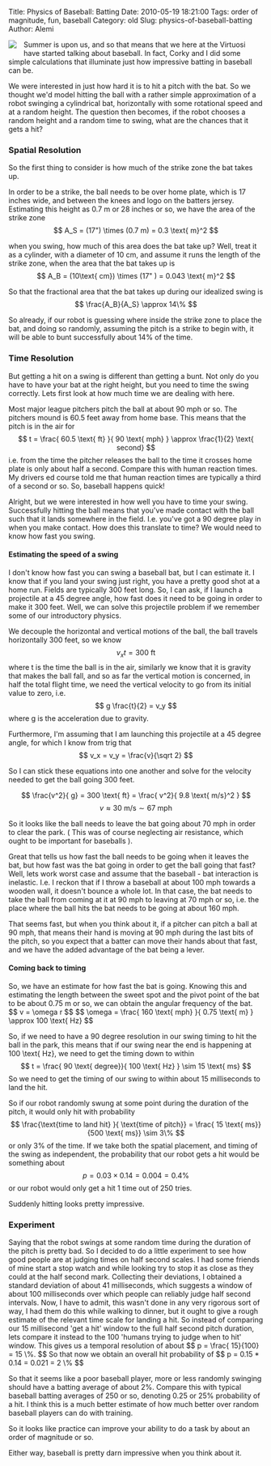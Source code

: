 Title: Physics of Baseball: Batting
Date: 2010-05-19 18:21:00
Tags: order of magnitude, fun, baseball
Category: old
Slug: physics-of-baseball-batting
Author: Alemi


<div class="separator" style="clear: both; text-align: center;"><a href="http://4.bp.blogspot.com/_YOjDhtygcuA/S_RkXXs4DpI/AAAAAAAAAKo/jPSgwpl4qHA/s1600/baseball.jpg" imageanchor="1" style="clear: left; float: left; margin-bottom: 1em; margin-right: 1em;"><img border="0" src="http://4.bp.blogspot.com/_YOjDhtygcuA/S_RkXXs4DpI/AAAAAAAAAKo/jPSgwpl4qHA/s320/baseball.jpg" /></a></div>Summer is upon us, and so that means that we here at the Virtuosi have started talking about baseball. In fact, Corky and I did some simple calculations that illuminate just how impressive batting in baseball can be.

We were interested in just how hard it is to hit a pitch with the bat.  So we thought we'd model hitting the ball with a rather simple approximation of a robot swinging a cylindrical bat, horizontally with some rotational speed and at a random height.  The question then becomes, if the robot chooses a random height and a random time to swing, what are the chances that it gets a hit?

<a name='more'></a>

<h3>Spatial Resolution </h3>So the first thing to consider is how much of the strike zone the bat takes up. 

In order to be a strike, the ball needs to be over home plate, which is 17 inches wide, and between the knees and logo on the batters jersey.  Estimating this height as 0.7 m or 28 inches or so, we have the area of the strike zone
$$ A_S = (17") \times (0.7 m) = 0.3 \text{ m}^2 $$

when you swing, how much of this area does the bat take up?  Well, treat it as a cylinder, with a diameter of 10 cm, and assume it runs the length of the strike zone, when the area that the bat takes up is
$$ A_B = (10\text{ cm}) \times (17" ) = 0.043 \text{ m}^2 $$

So that the fractional area that the bat takes up during our idealized swing is 
$$ \frac{A_B}{A_S} \approx 14\% $$

So already, if our robot is guessing where inside the strike zone to place the bat, and doing so randomly, assuming the pitch is a strike to begin with, it will be able to bunt successfully about 14% of the time.

<h3>Time Resolution </h3>But getting a hit on a swing is different than getting a bunt.  Not only do you have to have your bat at the right height, but you need to time the swing correctly.  Lets first look at how much time we are dealing with here.

Most major league pitchers pitch the ball at about 90 mph or so.  The pitchers mound is 60.5 feet away from home base.  This means that the pitch is in the air for
$$ t = \frac{ 60.5 \text{ ft} }{ 90 \text{ mph} } \approx \frac{1}{2} \text{ second} $$
i.e. from the time the pitcher releases the ball to the time it crosses home plate is only about half a second.    Compare this with human reaction times.  My drivers ed course told me that human reaction times are typically a third of a second or so.  So, baseball happens quick!

Alright, but we were interested in how well you have to time your swing.  Successfully hitting the ball means that you've made contact with the ball such that it lands somewhere in the field.  I.e. you've got a 90 degree play in when you make contact.  How does this translate to time?  We would need to know how fast you swing.

<h4>Estimating the speed of a swing </h4>I don't know how fast you can swing a baseball bat, but I can estimate it.  I know that if you land your swing just right, you have a pretty good shot at a home run.  Fields are typically 300 feet long.  So, I can ask, if I launch a projectile at a 45 degree angle, how fast does it need to be going in order to make it 300 feet.  Well, we can solve this projectile problem if we remember some of our introductory physics.  

We decouple the horizontal and vertical motions of the ball, the ball travels horizontally 300 feet, so we know
$$ v_x t = 300 \text{ ft} $$
where t is the time the ball is in the air, similarly we know that it is gravity that makes the ball fall, and so as far the vertical motion is concerned, in half the total flight time, we need the vertical velocity to go from its initial value to zero, i.e.
$$ g \frac{t}{2} = v_y $$
where g is the acceleration due to gravity.

Furthermore, I'm assuming that I am launching this projectile at a 45 degree angle, for which I know from trig that
$$ v_x = v_y = \frac{v}{\sqrt 2} $$

So I can stick these equations into one another and solve for the velocity needed to get the ball going 300 feet.

$$ \frac{v^2}{ g} = 300 \text{ ft} = \frac{ v^2}{ 9.8 \text{ m/s}^2 }  $$
$$ v \approx 30 \text{ m/s} \sim 67 \text{ mph}$$

So it looks like the ball needs to leave the bat going about 70 mph in order to clear the park.  ( This was of course neglecting air resistance, which ought to be important for baseballs ).  

Great that tells us how fast the ball needs to be going when it leaves the bat, but how fast was the bat going in order to get the ball going that fast?  Well, lets work worst case and assume that the baseball - bat interaction is inelastic.  I.e. I reckon that if I throw a baseball at about 100 mph towards a wooden wall, it doesn't bounce a whole lot.  In that case, the bat needs to take the ball from coming at it at 90 mph to leaving at 70 mph or so, i.e. the place where the ball hits the bat needs to be going at about 160 mph.

That seems fast, but when you think about it, if a pitcher can pitch a ball at 90 mph, that means their hand is moving at 90 mph during the last bits of the pitch, so you expect that a batter can move their hands about that fast, and we have the added advantage of the bat being a lever.

<h4>Coming back to timing</h4>
So, we have an estimate for how fast the bat is going. Knowing this and estimating the length between the sweet spot and the pivot point of the bat to be about 0.75 m or so, we can obtain the angular frequency of the bat.
$$ v  = \omega r $$
$$ \omega = \frac{ 160 \text{ mph} }{ 0.75 \text{ m} } \approx 100 \text{ Hz} $$

So, if we need to have a 90 degree resolution in our swing timing to hit the ball in the park, this means that if our swing near the end is happening at 100 \text{ Hz}, we need to get the timing down to within
$$ t = \frac{ 90 \text{ degree}}{ 100 \text{ Hz} } \sim 15 \text{ ms} $$
So we need to get the timing of our swing to within about 15 milliseconds to land the hit.  

So if our robot randomly swung at some point during the duration of the pitch, it would only hit with probability
$$ \frac{\text{time to land hit} }{ \text{time of pitch}} = \frac{ 15 \text{ ms}}{500 \text{ ms}} \sim 3\% $$
or only 3% of the time.  If we take both the spatial placement, and timing of the swing as independent, the probability that our robot gets a hit would be something about
$$ p = 0.03 \times 0.14 = 0.004 = 0.4 \% $$
or our robot would only get a hit 1 time out of 250 tries.  

Suddenly hitting looks pretty impressive.

<h3>Experiment </h3>
Saying that the robot swings at some random time during the duration of the pitch is pretty bad.  So I decided to do a little experiment to see how good people are at judging times on half second scales.  I had some friends of mine start a stop watch and while looking try to stop it as close as they could at the half second mark.  Collecting their deviations, I obtained a standard deviation of about 41 milliseconds, which suggests a window of about 100 milliseconds over which people can reliably judge half second intervals.  Now, I have to admit, this wasn't done in any very rigorous sort of way, I had them do this while walking to dinner, but it ought to give a rough estimate of the relevant time scale for landing a hit.  So instead of comparing our 15 millisecond 'get a hit' window to the full half second pitch duration, lets compare it instead to the 100 'humans trying to judge when to hit' window.  This gives us a temporal resolution of about
$$ p = \frac{ 15}{100} = 15 \%.  $$
So that now we obtain an overall hit probability of
$$ p = 0.15 * 0.14 = 0.021 = 2 \% $$

So that it seems like a poor baseball player, more or less randomly swinging should have a batting average of about 2\%.  Compare this with typical baseball batting averages of 250 or so, denoting 0.25 or 25% probability of a hit.  I think this is a much better estimate of how much better over random baseball players can do with training.

So it looks like practice can improve your ability to do a task by about an order of magnitude or so.

Either way, baseball is pretty darn impressive when you think about it.
